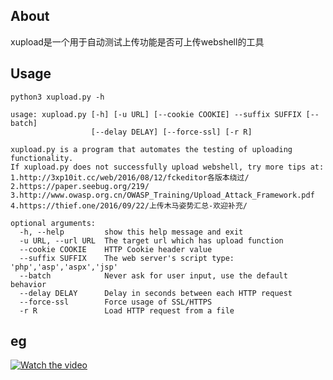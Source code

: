 ## About

xupload是一个用于自动测试上传功能是否可上传webshell的工具

## Usage


```
python3 xupload.py -h

usage: xupload.py [-h] [-u URL] [--cookie COOKIE] --suffix SUFFIX [--batch]
                  [--delay DELAY] [--force-ssl] [-r R]

xupload.py is a program that automates the testing of uploading functionality.
If xupload.py does not successfully upload webshell, try more tips at:
1.http://3xp10it.cc/web/2016/08/12/fckeditor各版本绕过/
2.https://paper.seebug.org/219/
3.http://www.owasp.org.cn/OWASP_Training/Upload_Attack_Framework.pdf
4.https://thief.one/2016/09/22/上传木马姿势汇总-欢迎补充/

optional arguments:
  -h, --help         show this help message and exit
  -u URL, --url URL  The target url which has upload function
  --cookie COOKIE    HTTP Cookie header value
  --suffix SUFFIX    The web server's script type: 'php','asp','aspx','jsp'
  --batch            Never ask for user input, use the default behavior
  --delay DELAY      Delay in seconds between each HTTP request
  --force-ssl        Force usage of SSL/HTTPS
  -r R               Load HTTP request from a file
```

## eg

[![Watch the video](https://raw.github.com/GabLeRoux/WebMole/master/ressources/WebMole_Youtube_Video.png)](http://oiqwnrsx4.bkt.clouddn.com/xupload.mov)
